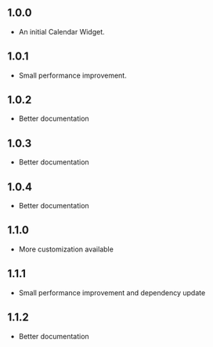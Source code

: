 ## 1.0.0

* An initial Calendar Widget.

## 1.0.1

* Small performance improvement.

## 1.0.2

* Better documentation

## 1.0.3

* Better documentation

## 1.0.4

* Better documentation

## 1.1.0

* More customization available

## 1.1.1

* Small performance improvement and dependency update

## 1.1.2

* Better documentation
